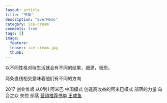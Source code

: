 ```yaml
---
layout: article
title: "书单"
description: "EverMemo"
category: ice-cream
comments: true
tags: []
image:
  feature:
  teaser: ice-cream.jpg
  thumb:
---
```

以不同性格对待生活就会有不同的结果，细思，极恐。

 两条直线相交意味着他们有不同的方向


 2017
 创业维艰
 从0到1
 阿米巴 中国模式
 创造高收益的阿米巴模式
 部落的力量
 乌合之众
 失控
 部落
 [营销推荐书单](http://www.jianshu.com/p/f152df317c7e?utm_campaign=maleskine&utm_content=note&utm_medium=pc_all_hots&utm_source=recommendation)
 [王咸鱼](http://www.jianshu.com/u/86be18fe0010)
